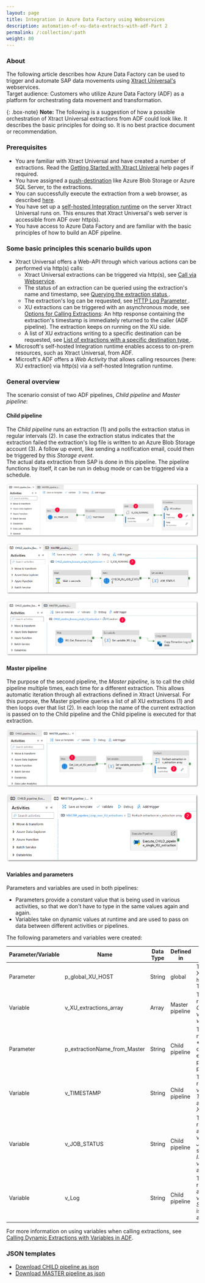 ```yaml
---
layout: page
title: Integration in Azure Data Factory using Webservices
description: automation-of-xu-data-extracts-with-adf-Part 2
permalink: /:collection/:path
weight: 80
---
```



### About
The following article describes how Azure Data Factory can be used to trigger and automate SAP data movements using [Xtract Universal's](https://theobald-software.com/en/xtract-universal/) webservices. <br>
Target audience: Customers who utilize Azure Data Factory (ADF) as a platform for orchestrating data movement and transformation. <br>

{: .box-note}
**Note:** The following is a suggestion of how a possible orchestration of Xtract Universal extractions from ADF could look like. It describes the basic principles for doing so. It is no best practice document or recommendation.

### Prerequisites

- You are familiar with Xtract Universal and have created a number of extractions. Read the [Getting Started with Xtract Univeral](https://help.theobald-software.com/en/xtract-universal/getting-started) help pages if required.
- You have assigned a [push-destination](https://help.theobald-software.com/en/xtract-universal/destinations#pull-and-push-destinations) like Azure Blob Storage or Azure SQL Server, to the extractions.<br> 
- You can successfully execute the extraction from a web browser, as described [here](https://help.theobald-software.com/en/xtract-universal/getting-started/run-an-extraction#url-and-command-line-3).
- You have set up a [self-hosted Integration runtime](https://docs.microsoft.com/EN-US/azure/data-factory/create-self-hosted-integration-runtime#create-a-self-hosted-ir-via-azure-data-factory-ui) on the server Xtract Universal runs on. This ensures that Xtract Universal's web server is accessible from ADF over http(s).   
- You have access to Azure Data Factory and are familiar with the basic principles of how to build an ADF pipeline.

### Some basic principles this scenario builds upon

- Xtract Universal offers a Web-API through which various actions can be performed via http(s) calls:
	- Xtract Universal extractions can be triggered via http(s), see [Call via Webservice](https://help.theobald-software.com/en/xtract-universal/execute-and-automate-extractions/call-via-webservice).
	- The status of an extraction can be queried using the extraction's name and timestamp, see [Querying the extraction status ](https://help.theobald-software.com/en/xtract-universal/logging/logging-access-via-http#querying-the-extraction-status).
	- The extraction's log can be requested, see [HTTP Log Parameter ](https://help.theobald-software.com/en/xtract-universal/logging/logging-access-via-http#http-log-parameter).
	- XU extractions can be triggered with an asynchronous mode, see [Options for Calling Extractions](https://help.theobald-software.com/en/xtract-universal/execute-and-automate-extractions/call-via-webservice#options-for-calling-extractions): An http response containing the extraction's timestamp is immediately returned to the caller (ADF pipeline). The extraction keeps on running on the XU side.
	- A list of XU extractions writing to a specific destination can be requested, see [List of extractions with a specific destination type ](https://help.theobald-software.com/en/xtract-universal/advanced-techniques/metadata-access-via-http-json#list-of-extractions-with-a-specific-destination-type) .
- Microsoft's self-hosted Integration runtime enables access to on-prem resources, such as Xtract Universal, from ADF.
- Microsft's ADF offers a *Web Activity* that allows calling resources (here: XU extraction) via http(s) via a self-hosted Integration runtime.

### General overview

The scenario consist of two ADF pipelines, *Child pipeline* and *Master pipeline*: <br>
#### Child pipeline
The *Child pipeline* runs an extraction (1) and polls the extraction status in regular intervals (2). In case the extraction status indicates that the extraction failed the extraction's log file is written to an Azure Blob Storage account (3). A follow up event, like sending a notification email, could then be triggered by this *Storage event*.<br>
The actual data extraction from SAP is done in this pipeline. The pipeline functions by itself, it can be run in debug mode or can be triggered via a schedule. <br>

![XU_ADF_global_parameter](/img/contents/xu/xu_ADF_2_Child_pipeline.png)

![XU_ADF_global_parameter](/img/contents/xu/xu_ADF_2_Child_pipeline_Check_Status.png)

![XU_ADF_global_parameter](/img/contents/xu/xu_ADF_2_Child_pipeline_write_Log.png)

#### Master pipeline
The purpose of the second pipeline, the *Master pipeline*, is to call the child pipeline multiple times, each time for a different extraction. This allows automatic iteration through all extractions defined in Xtract Universal. For this purpose, the Master pipeline queries a list of all XU extractions (1) and then loops over that list (2). In each loop the name of the current extraction is passed on to the Child pipeline and the Child pipeline is executed for that extraction.

![XU_ADF_global_parameter](/img/contents/xu/xu_ADF_2_Master_pipeline.png)

![XU_ADF_global_parameter](/img/contents/xu/xu_ADF_2_Master_pipeline_ForEachLoop.png)

#### Variables and parameters

Parameters and variables are used in both pipelines:
- Parameters provide a constant value that is being used in various activities, so that we don't have to type in the same values again and again.
- Variables take on dynamic values at runtime and are used to pass on data between different activities or pipelines.

The following parameters and variables were created:

| Parameter/Variable | Name                         | Data Type | Defined in      | Description                                                                                                                                                                                      |
|--------------------|------------------------------|-----------|-----------------|--------------------------------------------------------------------------------------------------------------------------------------------------------------------------------------------------|
| Parameter          | p_global_XU_HOST             | String    | global          | This parameter contains the base URL of the Xtract Universal webserver, here: `https://MyOnPremXuServer.theobald.local:8165`. The parameter is used in every Web Activity.                       |
| Variable           | v_XU_extractions_array       | Array     | Master pipeline | This variable stores the list of XU extractions returned by *Web* activity *Get_List_of_XU_extractions*. The variable's value is set in the *Set variable* activity *Set variable_extraction array*. |
| Parameter          | p_extractionName_from_Master | String    | Child pipeline  | This parameter takes on the value (extraction name) of the current iteration *For Each* activity *ForEach extraction in v_extraction array. As a default name, you assign a name of an extraction. This allows running the Child pipeline w/o being triggered from the Master pipeline.                                                         |
| Variable           | v_TIMESTAMP                  | String    | Child pipeline  | This variable stores the extraction's timestamp returned by *Web* activity *XU_START_JOB*. The variable’s value is set in the *Set variable* activity *TIMESTAMP*. The variable is later used in *Web* activities *CHECK_XU_JOB_STATUS* and *XU_Get_Extraction_Log*.         |
| Variable           | v_JOB_STATUS                 | String    | Child pipeline  | This variable stores the extraction's run status returned by *Web* activity*CHECK_XU_JOB_STATUS*. The variable’s value is set in the *Set variable* activity *JOB_STATUS*. As long as the variable has the status "Running", the *Until* activity *IS_JOB_RUNNING* is executed. Other values this variable can can have are "FinishedNoErrors" and "FinishedErrors".                                                                                                                                                                                                   |
| Variable           | v_Log                        | String    | Child pipeline  |This variable stores the extraction's log returned by *Web* activity*XU_Get_Extraction_Log*. The variable’s value is set in the *Set variable* activity *Set_variable_XU_Log*. The value of this variable is appended to the log file in the *Copy data* activity *Copy Extraction Log to Blob*.                                                                                                                                                                                                  |

For more information on using variables when calling extractions, see [Calling Dynamic Extractions with Variables in ADF](./calling-dynamic-extractions-with-variables-in-adf).

### JSON templates

- <a href="/files/xu/CHILD_pipeline_Execute_single_XU_extraction.json">Download CHILD pipeline as json</a> <br>
- <a href="/files/xu/MASTER_pipeline_Loop_over_XU_extractions.json">Download MASTER pipeline as json</a>

